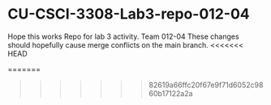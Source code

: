 # CU-CSCI-3308-Lab3-repo-012-04
Hope this works
Repo for lab 3 activity. Team 012-04
These changes should hopefully cause merge conflicts on the main branch.
<<<<<<< HEAD

=======
>>>>>>> 82619a66ffc20f67e9f71d6052c9860b17122a2a
